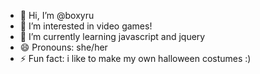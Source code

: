 - 👋 Hi, I’m @boxyru
- 👀 I’m interested in video games!
- 🌱 I’m currently learning javascript and jquery 
- 😄 Pronouns: she/her
- ⚡ Fun fact: i like to make my own halloween costumes :)

<!---
boxyru/boxyru is a ✨ special ✨ repository because its `README.md` (this file) appears on your GitHub profile.
You can click the Preview link to take a look at your changes.
--->
